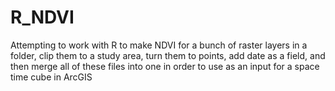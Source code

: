 # R_NDVI
Attempting to work with R to make NDVI for a bunch of raster layers in a folder, clip them to a study area, turn them to points, add date as a field, and then merge all of these files into one in order to use as an input for a space time cube in ArcGIS
